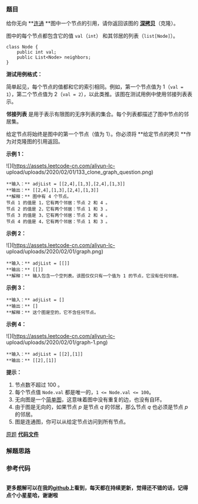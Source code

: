 ### 题目
给你无向  **[连通](https://baike.baidu.com/item/连通图/6460995?fr=aladdin)
**图中一个节点的引用，请你返回该图的 [
**深拷贝**](https://baike.baidu.com/item/深拷贝/22785317?fr=aladdin)（克隆）。

图中的每个节点都包含它的值 `val`（`int`） 和其邻居的列表（`list[Node]`）。

    
    
    class Node {
        public int val;
        public List<Node> neighbors;
    }



**测试用例格式：**

简单起见，每个节点的值都和它的索引相同。例如，第一个节点值为 1（`val = 1`），第二个节点值为 2（`val =
2`），以此类推。该图在测试用例中使用邻接列表表示。

**邻接列表** 是用于表示有限图的无序列表的集合。每个列表都描述了图中节点的邻居集。

给定节点将始终是图中的第一个节点（值为 1）。你必须将  **给定节点的拷贝  **作为对克隆图的引用返回。



**示例 1：**

![](https://assets.leetcode-cn.com/aliyun-lc-
upload/uploads/2020/02/01/133_clone_graph_question.png)

    
    
    **输入：** adjList = [[2,4],[1,3],[2,4],[1,3]]
    **输出：** [[2,4],[1,3],[2,4],[1,3]]
    **解释：** 图中有 4 个节点。
    节点 1 的值是 1，它有两个邻居：节点 2 和 4 。
    节点 2 的值是 2，它有两个邻居：节点 1 和 3 。
    节点 3 的值是 3，它有两个邻居：节点 2 和 4 。
    节点 4 的值是 4，它有两个邻居：节点 1 和 3 。
    

**示例 2：**

![](https://assets.leetcode-cn.com/aliyun-lc-
upload/uploads/2020/02/01/graph.png)

    
    
    **输入：** adjList = [[]]
    **输出：** [[]]
    **解释：** 输入包含一个空列表。该图仅仅只有一个值为 1 的节点，它没有任何邻居。
    

**示例 3：**

    
    
    **输入：** adjList = []
    **输出：** []
    **解释：** 这个图是空的，它不含任何节点。
    

**示例 4：**

![](https://assets.leetcode-cn.com/aliyun-lc-
upload/uploads/2020/02/01/graph-1.png)

    
    
    **输入：** adjList = [[2],[1]]
    **输出：** [[2],[1]]



**提示：**

  1. 节点数不超过 100 。
  2. 每个节点值 `Node.val` 都是唯一的，`1 <= Node.val <= 100`。
  3. 无向图是一个[简单图](https://baike.baidu.com/item/简单图/1680528?fr=aladdin)，这意味着图中没有重复的边，也没有自环。
  4. 由于图是无向的，如果节点 _p_ 是节点 _q_ 的邻居，那么节点 _q_ 也必须是节点 _p_  的邻居。
  5. 图是连通图，你可以从给定节点访问到所有节点。

[原题](https://leetcode-cn.com/problems/clone-graph/)    **[代码文件]()**


### 解题思路




### 参考代码

```go


```




**更多题解可以在我的[github](https://github.com/LZH139/leetcode_Go)上看到，每天都在持续更新，觉得还不错的话，记得点个小星星哈，谢谢啦**
